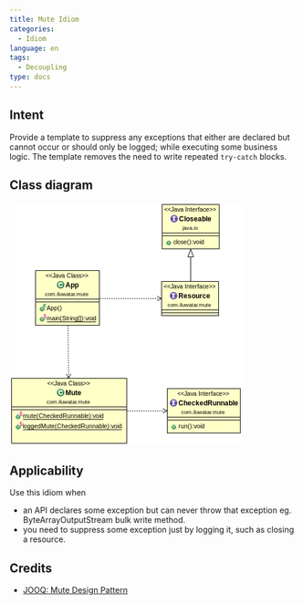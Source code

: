 ```yaml
---
title: Mute Idiom
categories:
  - Idiom
language: en
tags:
  - Decoupling
type: docs
---
```


## Intent
Provide a template to suppress any exceptions that either are declared but cannot occur or should only be logged;
while executing some business logic. The template removes the need to write repeated `try-catch` blocks.

## Class diagram
![alt text](./etc/mute-idiom.png "Mute Idiom")

## Applicability
Use this idiom when

* an API declares some exception but can never throw that exception eg. ByteArrayOutputStream bulk write method.
* you need to suppress some exception just by logging it, such as closing a resource.

## Credits

* [JOOQ: Mute Design Pattern](http://blog.jooq.org/2016/02/18/the-mute-design-pattern/)
